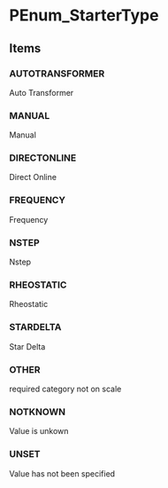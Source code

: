 # PEnum_StarterType


<!-- end of short definition -->
## Items

### AUTOTRANSFORMER
Auto Transformer

### MANUAL
Manual

### DIRECTONLINE
Direct Online

### FREQUENCY
Frequency

### NSTEP
Nstep

### RHEOSTATIC
Rheostatic

### STARDELTA
Star Delta

### OTHER
required category not on scale

### NOTKNOWN
Value is unkown

### UNSET
Value has not been specified
